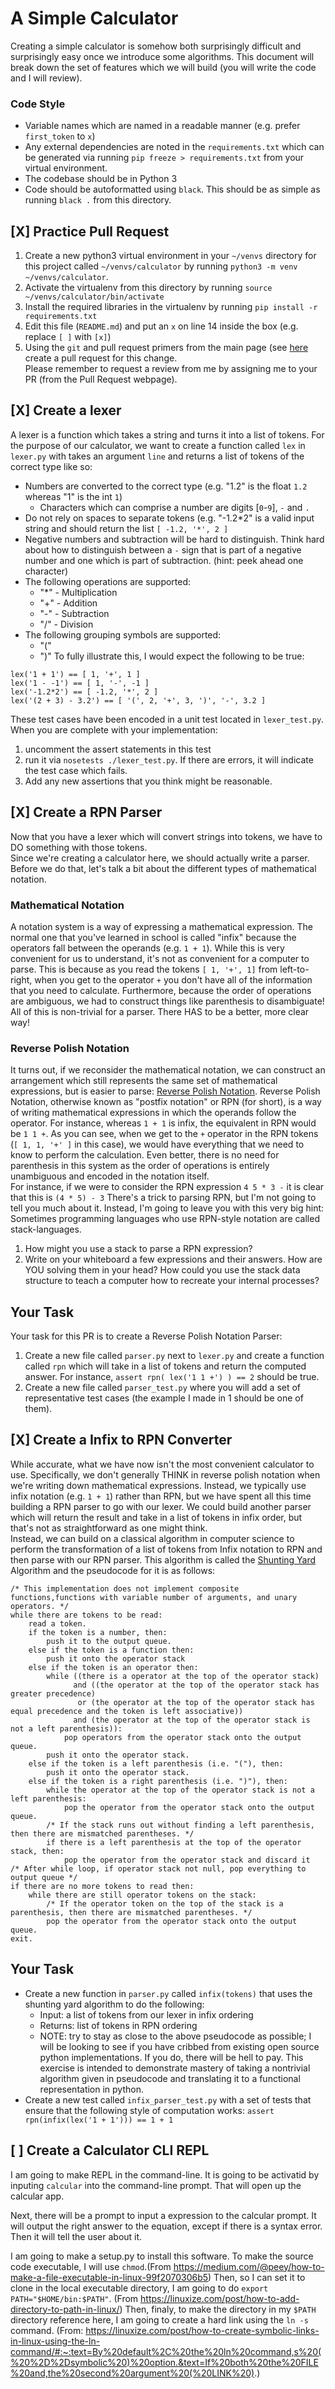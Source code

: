 # A Simple Calculator
Creating a simple calculator is somehow both surprisingly difficult and
surprisingly easy once we introduce some algorithms. This document will
break down the set of features which we will build (you will write the
code and I will review).
### Code Style
* Variable names which are named in a readable manner (e.g. prefer `first_token` to `x`)
* Any external dependencies are noted in the `requirements.txt` which can be generated via running `pip freeze > requirements.txt` from your virtual environment.
* The codebase should be in Python 3
* Code should be autoformatted using `black`.  This should be as simple as running `black .` from this directory.
## [X] Practice Pull Request
1. Create a new python3 virtual environment in your `~/venvs` directory for this project called `~/venvs/calculator` by running `python3 -m venv ~/venvs/calculator`.
2. Activate the virtualenv from this directory by running `source ~/venvs/calculator/bin/activate`
3. Install the required libraries in the virtualenv by running `pip install -r requirements.txt`
4. Edit this file (`README.md`) and put an `x` on line 14 inside the box (e.g. replace `[ ]` with `[x]`)
5. Using the `git` and pull request primers from the main page (see [here](https://github.com/cestella/software_engineering_curriculum#pull-request-primer) create a pull request for this change.  
Please remember to request a review from me by assigning me to your PR
(from the Pull Request webpage).
## [X] Create a lexer
A lexer is a function which takes a string and turns it into a list of
tokens.  For the purpose of our calculator, we want to create a
function called `lex` in `lexer.py` with takes an argument `line` and
returns a list of tokens of the correct type like so:
* Numbers are converted to the correct type (e.g. "1.2" is the float `1.2` whereas "1" is the int `1`)
  * Characters which can comprise a number are digits [`0`-`9`], `-` and `.`
* Do not rely on spaces to separate tokens (e.g. "-1.2*2" is a valid
  input string and should return the list `[ -1.2, '*', 2 ]`
* Negative numbers and subtraction will be hard to distinguish. Think hard about how to distinguish between a `-` sign that is part of a negative number and one which is part of subtraction. (hint: peek ahead one character)
* The following operations are supported:
  * "*" - Multiplication
  * "+" - Addition
  * "-" - Subtraction
  * "/" - Division
* The following grouping symbols are supported:
  * "("
  * ")"
To fully illustrate this, I would expect the following to be true:
```
lex('1 + 1') == [ 1, '+', 1 ]
lex('1 - -1') == [ 1, '-', -1 ]
lex('-1.2*2') == [ -1.2, '*', 2 ]
lex('(2 + 3) - 3.2') == [ '(', 2, '+', 3, ')', '-', 3.2 ]
```
These test cases have been encoded in a unit test located in
`lexer_test.py`. When you are complete with your implementation:
1. uncomment the assert statements in this test
2. run it via `nosetests ./lexer_test.py`.  If there are errors, it will indicate the test case which fails.
3. Add any new assertions that you think might be reasonable.

## [X] Create a RPN Parser
Now that you have a lexer which will convert strings into tokens, we have to DO something with those tokens.  
Since we're creating a calculator here, we should actually write a parser.  Before we do that, let's talk a bit
about the different types of mathematical notation.
### Mathematical Notation
A notation system is a way of expressing a mathematical expression.  The normal one that you've learned in school is called
"infix" because the operators fall between the operands (e.g. `1 + 1`).  While this is very convenient for us to understand,
it's not as convenient for a computer to parse.  This is because as you read the tokens `[ 1, '+', 1]` from left-to-right,
when you get to the operator `+` you don't have all of the information that you need to calculate.  Furthermore, because the
order of operations are ambiguous, we had to construct things like parenthesis to disambiguate!  All of this is non-trivial
for a parser.  There HAS to be a better, more clear way!
### Reverse Polish Notation
It turns out, if we reconsider the mathematical notation, we can construct an arrangement which still represents the same
set of mathematical expressions, but is easier to parse: [Reverse Polish Notation](https://en.wikipedia.org/wiki/Reverse_Polish_notation).
Reverse Polish Notation, otherwise known as "postfix notation" or RPN (for short), is a way of writing mathematical expressions in which the
operands follow the operator. For instance, whereas `1 + 1` is infix, the equivalent in RPN would be `1 1 +`.
As you can see, when we get to the `+` operator in the RPN tokens (`[ 1, 1, '+' ]` in this case), we would have everything
that we need to know to perform the calculation.  Even better, there is no need for parenthesis in this system as the order of operations is entirely unambiguous and encoded in the notation itself.  
For instance, if we were to consider the RPN expression `4 5 * 3 -` it is clear that this is `(4 * 5) - 3`
There's a trick to parsing RPN, but I'm not going to tell you much about it.  Instead, I'm going to leave you with this very big hint: Sometimes programming languages who use RPN-style notation are called stack-languages.  
1. How might you use a stack to parse a RPN expression?
2. Write on your whiteboard a few expressions and their answers.  How are YOU solving them in your head?  How could you use the stack data structure to teach a computer how to recreate your internal processes?
## Your Task
Your task for this PR is to create a Reverse Polish Notation Parser:
1. Create a new file called `parser.py` next to `lexer.py` and create a function called `rpn` which will take in a list of
tokens and return the computed answer.  For instance, `assert rpn( lex('1 1 +') ) == 2` should be true.
2. Create a new file called `parser_test.py` where you will add a set of representative test cases (the example I made in 1 should be one of them).

## [X] Create a Infix to RPN Converter
While accurate, what we have now isn't the most convenient calculator to use. Specifically, we don't generally THINK in reverse
polish notation when we're writing down mathematical expressions.  Instead, we typically use infix notation (e.g. `1 + 1`) rather than RPN, but we
have spent all this time building a RPN parser to go with our lexer.  We could build another parser which will return the result and take in a list of
tokens in infix order, but that's not as straightforward as one might think.  
Instead, we can build on a classical algorithm in computer science
to perform the transformation of a list of tokens from Infix notation to RPN and then parse with our RPN parser.
This algorithm is called the [Shunting Yard](https://en.wikipedia.org/wiki/Shunting-yard_algorithm) Algorithm and the pseudocode for it is as follows:
```
/* This implementation does not implement composite functions,functions with variable number of arguments, and unary operators. */
while there are tokens to be read:
    read a token.
    if the token is a number, then:
        push it to the output queue.
    else if the token is a function then:
        push it onto the operator stack 
    else if the token is an operator then:
        while ((there is a operator at the top of the operator stack)
              and ((the operator at the top of the operator stack has greater precedence)
               or (the operator at the top of the operator stack has equal precedence and the token is left associative))
              and (the operator at the top of the operator stack is not a left parenthesis)):
            pop operators from the operator stack onto the output queue.
        push it onto the operator stack.
    else if the token is a left parenthesis (i.e. "("), then:
        push it onto the operator stack.
    else if the token is a right parenthesis (i.e. ")"), then:
        while the operator at the top of the operator stack is not a left parenthesis:
            pop the operator from the operator stack onto the output queue.
        /* If the stack runs out without finding a left parenthesis, then there are mismatched parentheses. */
        if there is a left parenthesis at the top of the operator stack, then:
            pop the operator from the operator stack and discard it
/* After while loop, if operator stack not null, pop everything to output queue */
if there are no more tokens to read then:
    while there are still operator tokens on the stack:
        /* If the operator token on the top of the stack is a parenthesis, then there are mismatched parentheses. */
        pop the operator from the operator stack onto the output queue.
exit.
```
## Your Task
* Create a new function in `parser.py` called `infix(tokens)` that uses the shunting yard algorithm to do the following:
  * Input: a list of tokens from our lexer in infix ordering
  * Returns: list of tokens in RPN ordering
  * NOTE: try to stay as close to the above pseudocode as possible; I will be looking to see if you have cribbed from existing open source python implementations.  If you do, there will be hell to pay.  This exercise is intended to demonstrate mastery of taking a nontrivial algorithm given in pseudocode and translating it to a functional representation in python.
* Create a new test called `infix_parser_test.py` with a set of tests that ensure that the following style of computation works: `assert rpn(infix(lex('1 + 1'))) == 1 + 1`

## [ ] Create a Calculator CLI REPL
I am going to make REPL in the command-line. It is going to be activatid by inputing `calcular` into the command-line prompt. That will open up the calcular app.

Next, there will be a prompt to input a expression to the calcular prompt. It will output the right answer to the equation, except if there is a syntax error. Then it will tell the user about it.

I am going to make a setup.py to install this software. To make the source code executable, I will use `chmod`.(From https://medium.com/@peey/how-to-make-a-file-executable-in-linux-99f2070306b5) Then, so I can set it to clone in the local executable directory, I am going to do `export PATH="$HOME/bin:$PATH"`. (From https://linuxize.com/post/how-to-add-directory-to-path-in-linux/) Then, finaly, to make the directory in my `$PATH` directory reference here, I am going to create a hard link using the `ln -s` command. (From: https://linuxize.com/post/how-to-create-symbolic-links-in-linux-using-the-ln-command/#:~:text=By%20default%2C%20the%20ln%20command,s%20(%20%2D%2Dsymbolic%20)%20option.&text=If%20both%20the%20FILE%20and,the%20second%20argument%20(%20LINK%20).)
   
